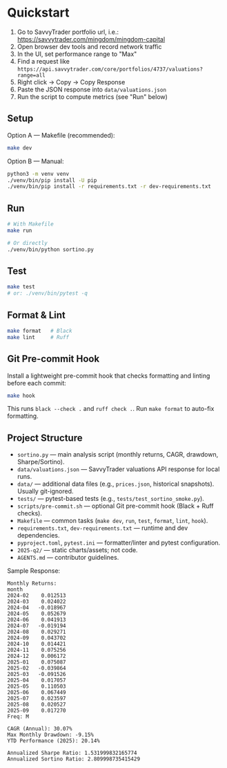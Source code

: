# Quickstart

1. Go to SavvyTrader portfolio url, i.e.: https://savvytrader.com/mingdom/mingdom-capital
2. Open browser dev tools and record network traffic
3. In the UI, set performance range to "Max"
4. Find a request like `https://api.savvytrader.com/core/portfolios/4737/valuations?range=all`
5. Right click → Copy → Copy Response
6. Paste the JSON response into `data/valuations.json`
7. Run the script to compute metrics (see "Run" below)

## Setup

Option A — Makefile (recommended):

```bash
make dev
```

Option B — Manual:

```bash
python3 -m venv venv
./venv/bin/pip install -U pip
./venv/bin/pip install -r requirements.txt -r dev-requirements.txt
```

## Run

```bash
# With Makefile
make run

# Or directly
./venv/bin/python sortino.py
```

## Test

```bash
make test
# or: ./venv/bin/pytest -q
```

## Format & Lint

```bash
make format   # Black
make lint     # Ruff
```

## Git Pre-commit Hook

Install a lightweight pre-commit hook that checks formatting and linting before each commit:

```bash
make hook
```

This runs `black --check .` and `ruff check .`. Run `make format` to auto-fix formatting.

## Project Structure

- `sortino.py` — main analysis script (monthly returns, CAGR, drawdown, Sharpe/Sortino).
- `data/valuations.json` — SavvyTrader valuations API response for local runs.
- `data/` — additional data files (e.g., `prices.json`, historical snapshots). Usually git-ignored.
- `tests/` — pytest-based tests (e.g., `tests/test_sortino_smoke.py`).
- `scripts/pre-commit.sh` — optional Git pre-commit hook (Black + Ruff checks).
- `Makefile` — common tasks (`make dev`, `run`, `test`, `format`, `lint`, `hook`).
- `requirements.txt`, `dev-requirements.txt` — runtime and dev dependencies.
- `pyproject.toml`, `pytest.ini` — formatter/linter and pytest configuration.
- `2025-q2/` — static charts/assets; not code.
- `AGENTS.md` — contributor guidelines.

Sample Response:
```
Monthly Returns:
month
2024-02    0.012513
2024-03    0.024022
2024-04   -0.018967
2024-05    0.052679
2024-06    0.041913
2024-07   -0.019194
2024-08    0.029271
2024-09    0.043702
2024-10    0.014421
2024-11    0.075256
2024-12    0.006172
2025-01    0.075087
2025-02   -0.039864
2025-03   -0.091526
2025-04    0.017057
2025-05    0.110503
2025-06    0.067449
2025-07    0.023597
2025-08    0.020527
2025-09    0.017270
Freq: M

CAGR (Annual): 30.07%
Max Monthly Drawdown: -9.15%
YTD Performance (2025): 20.14%

Annualized Sharpe Ratio: 1.531999832165774
Annualized Sortino Ratio: 2.809998735415429
```
